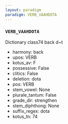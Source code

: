 ```yaml
---
layout: paradigm
paradigm: VERB_VAAHDOTA
---
```

### ` VERB_VAAHDOTA `

Dictionary class74 back d~t
* harmony: back
* upos: VERB
* kotus_av: F
* possessive: False
* clitics: False
* deletion: dota
* pos: VERB
* stem_vowel: None
* plurale_tantum: False
* grade_dir: strengthen
* stem_diphthong: None
* suffix_regex: dota
* kotus_tn: 74
